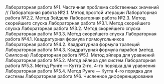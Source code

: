 Лабораторная работа №1. Частичная проблема собственных значений		//
Лабораторная работа №2.1. Метод простой итерации
Лабораторная работа №2.2. Метод Зейделя
Лабораторная работа №2.3. Метод скорейшего спуска
Лабораторная работа №3.1. Метод скорейшего спуска
Лабораторная работа №3.2. Метод скорейшего спуска
Лабораторная работа №3.3. Метод скорейшего спуска
Лабораторная работа №4.1. Квадратурная формула прямоугольников					
Лабораторная работа №4.2. Квадратурная формула трапеций
Лабораторная работа №4.3. Квадратурная формула парабол (метод Симпсона)
Лабораторная работа №5.1. Метод эйлера для уравнений
Лабораторная работа №5.2. Метод эйлера для систем
Лабораторная работа №5.3. Метод Рунге — Кутта 2-го, 4-го порядка для уравнения
Лабораторная работа №5.4. Метод Рунге — Кутта 4-го порядка для системы
Лабораторная работа №6. Численное дифференцирование
